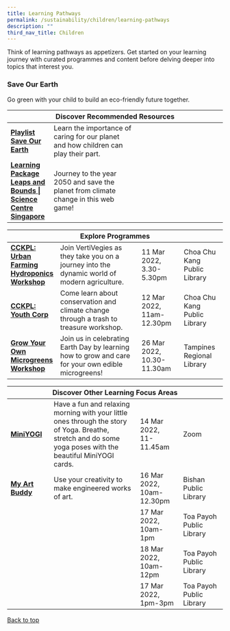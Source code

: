 ```yaml
---
title: Learning Pathways
permalink: /sustainability/children/learning-pathways
description: ""
third_nav_title: Children
---
```

<style type="text/css">
/* Links */
.content a { color: #322987; }
.content a:focus,
.content a:hover { color: #28216c; }

/* Button Outline */
.bp-button { padding-left: 1.5rem; padding-right: 1.5rem; }
.bp-button.is-primary-outline { border: 1px solid #322987; color: #322987; background-color: transparent; text-decoration: none; }
.bp-button.is-primary-outline:focus,
.bp-button.is-primary-outline:hover { border: 1px solid #322987; color: #cff2e8; background-color: #322987; text-decoration: none; }

/* Responsive Iframe */
.responsive-iframe { position: absolute; top: 0; left: 0; bottom: 0; right: 0; width: 100%; height: 100%; }
.responsive-iframe-container { position: relative; overflow: hidden; width: 100%; }
.responsive-iframe-container.ratio-16by9 { padding-top: 56.25%; }
.responsive-iframe-container.ratio-4by3 { padding-top: 75%; }
.responsive-iframe-container.ratio-3by2 { padding-top: 66.66%; }
.responsive-iframe-container.ratio-1by1 { padding-top: 100%; }
</style>
Think of learning pathways as appetizers. Get started on your learning journey with curated programmes and content before delving deeper into topics that interest you.

<h3><b>Save Our Earth</b></h3>
Go green with your child to build an eco-friendly future together.
<div class="horizontal-scroll margin--bottom--lg">
  <table class="generic-table">
    <thead>
      <tr>
        <th colspan="4" class="is-uppercase has-weight-normal">Discover Recommended Resources</th>
      </tr>
    </thead>
    <tbody>
      <tr>
        <td style="width: 20%;"><a href="/sustainability/children/content" target="_blank"><b> Playlist<br>Save Our Earth</b></a></td>
        <td style="width: 40%;"> Learn the importance of caring for our planet and how children can play their part.</td>
        <td style="width: 20%;"> </td>
        <td style="width: 20%;"> </td>
      </tr>
      <tr>
        <td><a href="https://www.science.edu.sg/game/index.html" target="_blank"><b> Learning Package<br>Leaps and Bounds | Science Centre Singapore</b></a></td>
        <td>Journey to the year 2050 and save the planet from climate change in this web game!</td>
        <td></td>
        <td> </td>
      </tr>
    </tbody>
  </table>
</div>

<div class="horizontal-scroll margin--bottom--lg">
  <table class="generic-table">
    <thead>
      <tr>
        <th colspan="4" class="is-uppercase has-weight-normal">Explore Programmes</th>
      </tr>
    </thead>
    <tbody>
      <tr>
        <td style="width: 20%;"><a href="https://go.gov.sg/cckpl" target="_blank"><b>CCKPL: Urban Farming Hydroponics Workshop</b></a></td>
        <td style="width: 40%;">Join VertiVegies as they take you on a journey into the dynamic world of modern agriculture.</td>
        <td style="width: 20%;">11 Mar 2022, <br>3.30-5.30pm</td>
        <td style="width: 20%;">Choa Chu Kang Public Library </td>
			</tr>
			<tr>
                <td style="width: 20%;"><a href="https://go.gov.sg/cckpl" target="_blank"><b>CCKPL: Youth Corp</b></a></td>
        <td style="width: 40%;">Come learn about conservation and climate change through a trash to treasure workshop.</td>
        <td style="width: 20%;">12 Mar 2022, <br> 11am-12.30pm</td>
        <td style="width: 20%;">Choa Chu Kang Public Library </td>
			</tr>
			<tr>
                <td style="width: 20%;"><a href="https://www.eventbrite.sg/e/grow-your-own-microgreens-workshop-earth-heroes-registration-291156305347?aff=ebdsoporgprofile" target="_blank"><b>Grow Your Own Microgreens Workshop</b></a></td>
        <td style="width: 40%;">Join us in celebrating Earth Day by learning how to grow and care for your own edible microgreens!</td>
        <td style="width: 20%;">26 Mar 2022, <br> 10.30-11.30am</td>
        <td style="width: 20%;">Tampines Regional Library </td>
			</tr>
    </tbody>
  </table>
</div>

<div class="horizontal-scroll margin--bottom--lg">
  <table class="generic-table">
    <thead>
      <tr>
        <th colspan="4" class="is-uppercase has-weight-normal">Discover Other Learning Focus Areas</th>
      </tr>
    </thead>
    <tbody>
			<tr>
        <td style="width: 20%;"><a href="https://go.gov.sg/golibrary" target="_blank"><b>MiniYOGI</b></a></td>
        <td style="width: 40%;">Have a fun and relaxing morning with your little ones through the story of Yoga. Breathe, stretch and do some yoga poses with the beautiful MiniYOGI cards.</td>
        <td style="width: 20%;">14 Mar 2022, <br>11-11.45am</td>
        <td style="width: 20%;">Zoom</td>
      </tr>
			<tr>
        <td style="width: 20%;"><a href="https://go.gov.sg/golibrary" target="_blank"><b>My Art Buddy</b></a></td>
        <td style="width: 40%;">Use your creativity to make engineered works of art.</td>
        <td style="width: 20%;">16 Mar 2022, 10am-12.30pm</td>
        <td style="width: 20%;">Bishan Public Library</td>
      </tr>
			<tr>
        <td style="width: 20%;"></td>
        <td style="width: 40%;"></td>
        <td style="width: 20%;">17 Mar 2022, 10am-1pm</td>
        <td style="width: 20%;">Toa Payoh Public Library</td>
      </tr>
			<tr>
        <td style="width: 20%;"></td>
        <td style="width: 40%;"></td>
        <td style="width: 20%;">18 Mar 2022, 10am-12pm</td>
        <td style="width: 20%;">Toa Payoh Public Library</td>
      </tr>
			<tr>
        <td style="width: 20%;"></td>
        <td style="width: 40%;"></td>
        <td style="width: 20%;">17 Mar 2022, 1pm-3pm</td>
        <td style="width: 20%;">Toa Payoh Public Library</td>
      </tr>
     </tbody>
  </table>
</div>

<p class="has-text-right margin--top--xl"><a href="#main-content">Back to top</a></p>